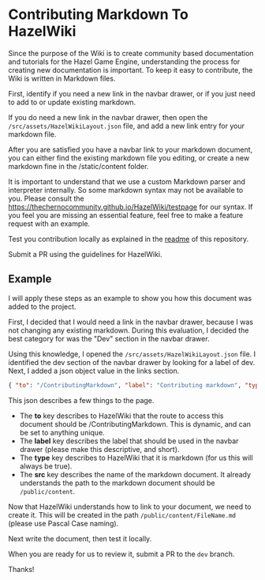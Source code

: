 # Contributing Markdown To HazelWiki

Since the purpose of the Wiki is to create community based documentation and tutorials for the Hazel Game Engine, understanding the process for creating new documentation is important. To keep it easy to contribute, the Wiki is written in Markdown files.

First, identify if you need a new link in the navbar drawer, or if you just need to add to or update existing markdown.

If you do need a new link in the navbar drawer, then open the `/src/assets/HazelWikiLayout.json` file, and add a new link entry for your markdown file.

After you are satisfied you have a navbar link to your markdown document, you can either find the existing markdown file you editing, or create a new markdown fine in the /static/content folder.

It is important to understand that we use a custom Markdown parser and interpreter internally. So some markdown syntax may not be available to you. Please consult the https://thechernocommunity.github.io/HazelWiki/testpage for our syntax. If you feel you are missing an essential feature, feel free to make a feature request with an example.

Test you contribution locally as explained in the [readme](https://github.com/TheChernoCommunity/HazelWiki/blob/master/README.md) of this repository.

Submit a PR using the guidelines for HazelWiki.


## Example

I will apply these steps as an example to show you how this document was added to the project. 

First, I decided that I would need a link in the navbar drawer, because I was not changing any existing markdown. During this evaluation, I decided the best category for was the "Dev" section in the navbar drawer.

Using this knowledge, I opened the `/src/assets/HazelWikiLayout.json` file. I identified the dev section of the navbar drawer by looking for a label of dev. Next, I added a json object value in the links section. 

```json
{ "to": "/ContributingMarkdown", "label": "Contributing markdown", "type": "markdown", "src": "ContributingMarkdown.md" },
```

This json describes a few things to the page. 
- The **to** key describes to HazelWiki that the route to access this document should be /ContributingMarkdown. This is dynamic, and can be set to anything unique. 
- The **label**  key describes the label that should be used in the navbar drawer (please make this descriptive, and short).
- The **type** key describes to HazelWiki that it is markdown (for us this will always be true).
- The **src** key describes the name of the markdown document. It already understands the path to the markdown document should be `/public/content`.

Now that HazelWiki understands how to link to your document, we need to create it. This will be created in the path `/public/content/FileName.md` (please use Pascal Case naming).

Next write the document, then test it locally. 

When you are ready for us to review it, submit a PR to the `dev` branch. 

Thanks!


